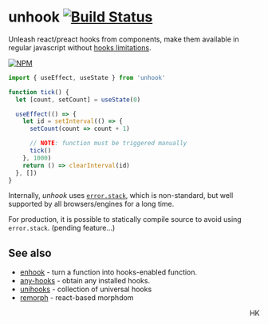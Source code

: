 # unhook [![Build Status](https://travis-ci.org/dy/unhook.svg?branch=master)](https://travis-ci.org/dy/unhook)

Unleash react/preact hooks from components, make them available in regular javascript without [hooks limitations](https://reactjs.org/docs/hooks-rules.html).

[![NPM](https://nodei.co/npm/unhook.png?downloads=true&downloadRank=true&stars=true)](https://nodei.co/npm/unhook/)

```js
import { useEffect, useState } from 'unhook'

function tick() {
  let [count, setCount] = useState(0)

  useEffect(() => {
    let id = setInterval(() => {
      setCount(count => count + 1)

      // NOTE: function must be triggered manually
      tick()
    }, 1000)
    return () => clearInterval(id)
  }, [])
}
```

Internally, _unhook_ uses [`error.stack`](https://developer.mozilla.org/en-US/docs/Web/JavaScript/Reference/Global_Objects/Error/stack), which is non-standard, but well supported by all browsers/engines for a long time.

For production, it is possible to statically compile source to avoid using `error.stack`. (pending feature...)
<!-- For production, use [babel-plugin-unhook](https://ghub.io/dy/unhook). -->

## See also

* [enhook](https://ghub.io/enhook) - turn a function into hooks-enabled function.
* [any-hooks](https://ghub.io/any-hooks) - obtain any installed hooks.
* [unihooks](https://ghub.io/unihooks) - collection of universal hooks
* [remorph](https://ghub.io/@dy/remorph) - react-based morphdom

<p align="right">HK</p>

